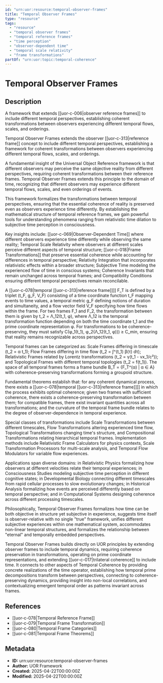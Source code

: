 ```yaml
---
id: "urn:uor:resource:temporal-observer-frames"
title: "Temporal Observer Frames"
type: "resource"
tags:
  - "resource"
  - "temporal observer frames"
  - "temporal reference frames"
  - "time perception"
  - "observer-dependent time"
  - "temporal scale relativity"
  - "frame transformations"
partOf: "urn:uor:topic:temporal-coherence"
---
```


# Temporal Observer Frames

## Description

A framework that extends [[uor-c-006|observer reference frames]] to include different temporal perspectives, establishing coherent transformations between observers experiencing different temporal flows, scales, and orderings.

Temporal Observer Frames extends the observer [[uor-c-313|reference frame]] concept to include different temporal perspectives, establishing a framework for coherent transformations between observers experiencing different temporal flows, scales, and orderings.

A fundamental insight of the Universal Object Reference framework is that different observers may perceive the same objective reality from different perspectives, requiring coherent transformations between their reference frames. Temporal Observer Frames extends this principle to the domain of time, recognizing that different observers may experience different temporal flows, scales, and even orderings of events.

This framework formalizes the transformations between temporal perspectives, ensuring that the essential coherence of reality is preserved even as observers experience time differently. By establishing the mathematical structure of temporal reference frames, we gain powerful tools for understanding phenomena ranging from relativistic time dilation to subjective time perception in consciousness.

Key insights include: [[uor-c-069|Observer-Dependent Time]] where different observers experience time differently while observing the same reality; Temporal Scale Relativity where observers at different scales perceive different aspects of temporal structure; [[uor-c-018|Frame Transformations]] that preserve essential coherence while accounting for differences in temporal perspective; Relativity Integration that incorporates relativistic effects within a broader structure; Subjective Time modeling the experienced flow of time in conscious systems; Coherence Invariants that remain unchanged across temporal frames; and Compatibility Conditions ensuring different temporal perspectives remain reconcilable.

A [[uor-c-078|temporal [[uor-c-313|reference frame]]]] F_T is defined by a triplet (t_F, g_F, V_F) consisting of a time coordinate function t_F mapping events to time values, a temporal metric g_F defining notions of duration and simultaneity, and a flow vector field V_F specifying how time flows within the frame. For two frames F_1 and F_2, the transformation between them is given by t_2 = Λ_12(t_1, φ), where Λ_12 is the temporal transformation function depending on both the time coordinate t_1 and the prime coordinate representation φ. For transformations to be coherence-preserving, they must satisfy C(φ_1(t_1), φ_2(Λ_12(t_1, φ))) ≥ C_min, ensuring that reality remains recognizable across perspectives.

Temporal frames can be categorized as: Scale Frames differing in timescale (t_2 = α t_1); Flow Frames differing in time flow (t_2 = ∫^(t_1) β(τ) dτ); Relativistic Frames related by Lorentz transformations (t_2 = γ(t_1 - vx_1/c²)); and Topological Frames with different temporal topologies (t_2 = f(t_1)). The space of all temporal frames forms a frame bundle B_T = {F_T^(α) | α ∈ A} with coherence-preserving transformations forming a groupoid structure.

Fundamental theorems establish that: for any coherent dynamical process, there exists a [[uor-c-078|temporal [[uor-c-313|reference frame]]]] in which the process exhibits optimal coherence; given two frames with sufficient coherence, there exists a coherence-preserving transformation between them; for compatible frames, there exist invariant quantities across all transformations; and the curvature of the temporal frame bundle relates to the degree of observer-dependence in temporal experience.

Special classes of transformations include Scale Transformations between different timescales, Flow Transformations altering experienced time flow, Topological Transformations changing time's structure, and Compositional Transformations relating hierarchical temporal frames. Implementation methods include Relativistic Frame Calculators for physics contexts, Scale Transformation Processors for multi-scale analysis, and Temporal Flow Modulators for variable flow experiences.

Applications span diverse domains: in Relativistic Physics formalizing how observers at different velocities relate their temporal experiences; in Consciousness Studies modeling subjective time perception in different cognitive states; in Developmental Biology connecting different timescales from rapid cellular processes to slow evolutionary changes; in Historical Analysis formalizing how events are perceived differently based on temporal perspective; and in Computational Systems designing coherence across different processing timescales.

Philosophically, Temporal Observer Frames formalizes how time can be both objective in structure yet subjective in experience, suggests time itself is observer-relative with no single "true" framework, unifies different subjective experiences within one mathematical system, accommodates non-linear temporal structures, and formalizes the relationship between "eternal" and temporally embedded perspectives.

Temporal Observer Frames builds directly on UOR principles by extending observer frames to include temporal dynamics, requiring coherence preservation in transformations, operating on prime coordinate representations, and extending [[uor-c-017|trilateral coherence]] to include time. It connects to other aspects of Temporal Coherence by providing concrete realizations of the time operator, establishing how temporal prime decompositions transform between perspectives, connecting to coherence-preserving dynamics, providing insight into non-local correlations, and contextualizing emergent temporal order as patterns invariant across frames.

## References

- [[uor-c-078|Temporal Reference Frame]]
- [[uor-c-079|Temporal Frame Transformation]]
- [[uor-c-080|Temporal Frame Categories]]
- [[uor-c-081|Temporal Frame Theorems]]

## Metadata

- **ID:** urn:uor:resource:temporal-observer-frames
- **Author:** UOR Framework
- **Created:** 2025-04-22T00:00:00Z
- **Modified:** 2025-04-22T00:00:00Z
